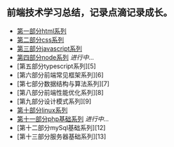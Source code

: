 ## 前端技术学习总结，记录点滴记录成长。

* [第一部分html系列][1]
* [第二部分css系列][2]
* [第三部分javascript系列][3]
* [第四部分node系列][4] *进行中...*
* [第五部分typescript系列][5] 
* [第六部分前端常见框架系列][6] 
* [第七部分数据结构与算法系列][7] 
* [第八部分前端性能优化系列][8]
* [第九部分设计模式系列][9]
* [第十部分linux系列][10]
* [第十一部分php基础系列][11] *进行中...*
* [第十二部分mySql基础系列][12]
* [第十三部分服务器基础系列][13]


[1]: https://github.com/MarsPen/-notes-summary/blob/master/html/exercises.md
[2]: https://github.com/MarsPen/-notes-summary/blob/master/css/index.md
[3]: https://github.com/MarsPen/-notes-summary/blob/master/javascript/index.md
[4]: https://github.com/MarsPen/-notes-summary/blob/master/node/index.md
[10]: https://github.com/MarsPen/-notes-summary/blob/master/linux/index.md
[11]: https://github.com/MarsPen/-notes-summary/blob/master/php/index.md 

